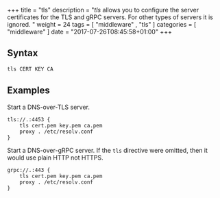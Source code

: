 +++
title = "tls"
description = "*tls* allows you to configure the server certificates for the TLS and gRPC servers. For other types of servers it is ignored. "
weight = 24
tags = [  "middleware" , "tls" ]
categories = [ "middleware" ]
date = "2017-07-26T08:45:58+01:00"
+++

## Syntax

~~~ txt
tls CERT KEY CA
~~~

## Examples

Start a DNS-over-TLS server.

~~~
tls://.:4453 {
	tls cert.pem key.pem ca.pem
	proxy . /etc/resolv.conf
}
~~~

Start a DNS-over-gRPC server. If the `tls` directive were omitted, then
it would use plain HTTP not HTTPS.

~~~
grpc://.:443 {
	tls cert.pem key.pem ca.pem
	proxy . /etc/resolv.conf
}
~~~

